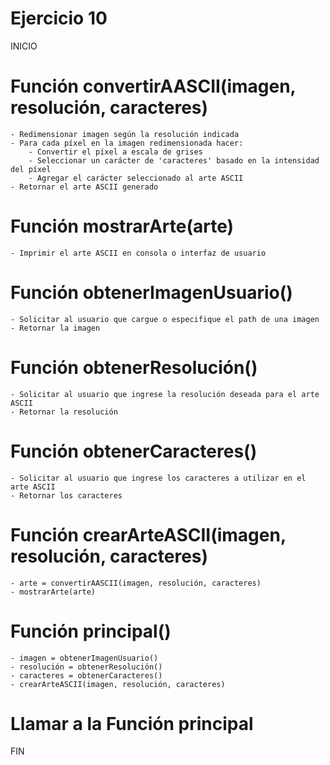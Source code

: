 # Ejercicio 10

INICIO

# Función convertirAASCII(imagen, resolución, caracteres)
    - Redimensionar imagen según la resolución indicada
    - Para cada píxel en la imagen redimensionada hacer:
        - Convertir el píxel a escala de grises
        - Seleccionar un carácter de 'caracteres' basado en la intensidad del píxel
        - Agregar el carácter seleccionado al arte ASCII
    - Retornar el arte ASCII generado

# Función mostrarArte(arte)
    - Imprimir el arte ASCII en consola o interfaz de usuario

# Función obtenerImagenUsuario()
    - Solicitar al usuario que cargue o especifique el path de una imagen
    - Retornar la imagen

# Función obtenerResolución()
    - Solicitar al usuario que ingrese la resolución deseada para el arte ASCII
    - Retornar la resolución

# Función obtenerCaracteres()
    - Solicitar al usuario que ingrese los caracteres a utilizar en el arte ASCII
    - Retornar los caracteres

# Función crearArteASCII(imagen, resolución, caracteres)
    - arte = convertirAASCII(imagen, resolución, caracteres)
    - mostrarArte(arte)

# Función principal()
    - imagen = obtenerImagenUsuario()
    - resolución = obtenerResolución()
    - caracteres = obtenerCaracteres()
    - crearArteASCII(imagen, resolución, caracteres)

# Llamar a la Función principal

FIN
